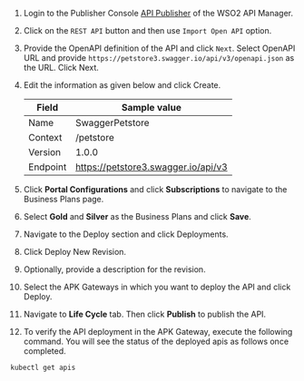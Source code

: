 1. Login to the Publisher Console [API Publisher](https://am.wso2.com/publisher) of the WSO2 API Manager.
2. Click on the `REST API` button and then use `Import Open API` option.
3. Provide the OpenAPI definition of the API and click `Next`. Select OpenAPI URL and provide `https://petstore3.swagger.io/api/v3/openapi.json` as the URL. Click Next.
4. Edit the information as given below and click Create.

   | Field    | Sample value                        |
      |----------|-------------------------------------|
   | Name     | SwaggerPetstore                     |
   | Context  | /petstore                           |
   | Version  | 1.0.0                               |
   | Endpoint | https://petstore3.swagger.io/api/v3 |

5. Click **Portal Configurations** and click **Subscriptions** to navigate to the Business Plans page.
6. Select **Gold** and **Silver** as the Business Plans and click **Save**.
7. Navigate to the Deploy section and click Deployments.
8. Click Deploy New Revision.
9. Optionally, provide a description for the revision.
10. Select the APK Gateways in which you want to deploy the API and click Deploy.
11. Navigate to **Life Cycle** tab. Then click **Publish** to publish the API.
12. To verify the API deployment in the APK Gateway, execute the following command. You will see the status of the deployed apis as follows once completed.

   ```bash
   kubectl get apis
   ```